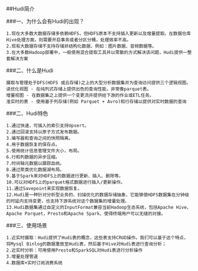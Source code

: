 ##Hudi简介

###一、为什么会有Hudi的出现？

    1.现在大多数大数据存储多依赖HDFS，但HDFS原本不支持插入更新以及增量提取。在数据仓库Hive处理方面，则需要开启事务或者分区分桶，处理效率不高。
    2.现有大数据存储不支持存储非结构化数据，例如：图片数据、音频数据等。
    3.在大多数Hadoop部署中，一般使用混合提取工具并以零散的方式解决该问题，Hudi提供一整套解决方案

###二、什么是Hudi

    摄取与管理处于DFS(HDFS 或云存储)之上的大型分析数据集并为查询访问提供三个逻辑视图。
    读优化视图 - 在纯列式存储上提供出色的查询性能，非常像parquet表。
    增量视图 - 在数据集之上提供一个变更流并提供给下游的作业或ETL任务。
    准实时的表 - 使用基于列存储(例如 Parquet + Avro)和行存储以提供对实时数据的查询
    
###二、Hudi特色

    1.通过快速，可插入的索引支持Upsert。
    2.通过回滚支持以原子方式发布数据。 
    3.编写器和查询之间的快照隔离。
    4.用于数据恢复的保存点。
    5.使用统计信息管理文件大小，布局。   
    6.行和列数据的异步压缩。
    7.时间轴元数据以跟踪血统。
    8.通过聚类优化数据湖布局。
    9.基于Spark来对HDFS上的数据进行更新、插入、删除等。
    10.可以对HDFS上的parquet格式数据进行插入/更新操作。
    11.通过Savepoint来实现数据恢复。
    12.Hudi是一种针对分析型业务的、扫描优化的数据存储抽象，它能够使HDFS数据集在分钟级的时延内支持变更，也支持下游系统对这个数据集的增量处理。
    13.Hudi数据集通过自定义的InputFormat兼容当前Hadoop生态系统，包括Apache Hive，Apache Parquet，Presto和Apache Spark，使得终端用户可以无缝的对接。
    
###三、使用场景

    1.近实时摄取：Hudi提供了Hudi表的概念，这些表支持CRUD操作。我们可以基于这个特点，将Mysql Binlog的数据重放至Hudi表，然后基于Hive对Hudi表进行查询分析；
    2.近实时分析：可用使用Presto和SparkSQL对Hudi表进行分析操作
    3.增量处理管道
    4.数据库+实时订阅消费系统
    